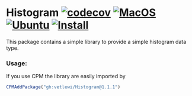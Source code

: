 # Histogram [![codecov](https://codecov.io/gh/vetlewi/Histogram/branch/main/graph/badge.svg?token=Bx4FLtjgAE)](https://codecov.io/gh/vetlewi/Histogram) [![MacOS](https://github.com/vetlewi/Histogram/actions/workflows/macos.yml/badge.svg)](https://github.com/vetlewi/Histogram/actions/workflows/macos.yml) [![Ubuntu](https://github.com/vetlewi/Histogram/actions/workflows/Ubuntu.yml/badge.svg)](https://github.com/vetlewi/Histogram/actions/workflows/Ubuntu.yml) [![Install](https://github.com/vetlewi/Histogram/actions/workflows/install.yml/badge.svg)](https://github.com/vetlewi/Histogram/actions/workflows/install.yml)
This package contains a simple library to provide a simple histogram data type.

### Usage:
If you use CPM the library are easily imported by
````cmake
CPMAddPackage("gh:vetlewi/Histogram@1.1.1")
````
